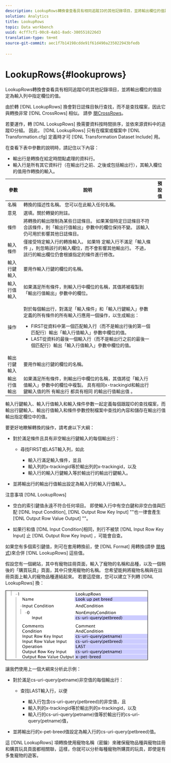 ```yaml
---
description: LookupRows轉換會查看具有相同追蹤ID的其他記錄項目，並將輸出欄位的值設定為輸入列中指定欄位的值。
solution: Analytics
title: LookupRows
topic: Data workbench
uuid: 4cff7cf1-00c8-4ab1-8adc-3805518226d3
translation-type: tm+mt
source-git-commit: aec1f7b14198cdde91f61d490a235022943bfedb

---
```



# LookupRows{#lookuprows}

LookupRows轉換會查看具有相同追蹤ID的其他記錄項目，並將輸出欄位的值設定為輸入列中指定欄位的值。

由於轉 [!DNL LookupRows] 換會對日誌條目執行查找，而不是查找檔案，因此它與轉換非常 [!DNL CrossRows] 相似。 請參 [閱CrossRows](../../../../../home/c-dataset-const-proc/c-data-trans/c-transf-types/c-standard-transf/c-crossrows.md#concept-fcace08804f54db397ed631cc13ff4f2)。

若要運作，轉 [!DNL LookupRows] 換需要資料按時間排序，並依來源資料中的追蹤ID分組。 因此， [!DNL LookupRows] 只有在檔案或檔案中 [!DNL Transformation.cfg] 定義時才可 [!DNL Transformation Dataset Include] 用。

在查看下表中參數的說明時，請記住以下內容：

* 輸出行是轉換在給定時間點處理的資料行。
* 輸入行是所有其它資料行（在輸出行之前、之後或包括輸出行），其輸入欄位的值用作轉換的輸入。

<table id="table_AB68A89ECD5C45F39B8433F994BBD7D8"> 
 <thead> 
  <tr> 
   <th colname="col1" class="entry"> 參數 </th> 
   <th colname="col2" class="entry"> 說明 </th> 
   <th colname="col3" class="entry"> 預設值 </th> 
  </tr> 
 </thead>
 <tbody> 
  <tr> 
   <td colname="col1"> 名稱 </td> 
   <td colname="col2"> 轉換的描述性名稱。 您可以在此輸入任何名稱。 </td> 
   <td colname="col3"> </td> 
  </tr> 
  <tr> 
   <td colname="col1"> 意見 </td> 
   <td colname="col2"> 選填。關於轉變的附註。 </td> 
   <td colname="col3"> </td> 
  </tr> 
  <tr> 
   <td colname="col1"> 條件 </td> 
   <td colname="col2"> 將轉換的輸出限制為某些日誌條目。 如果某個特定日誌條目不符合該條件，則「輸出行值輸出」參數中的欄位保持不變。 該輸入仍可用於影響其他日誌條目。 </td> 
   <td colname="col3"> </td> 
  </tr> 
  <tr> 
   <td colname="col1"> 輸入條件 </td> 
   <td colname="col2">僅接受特定輸入行的轉換輸入。 如果特 <span class="wintitle"> 定輸入行不滿足「輸入條件</span> 」，則忽略該行的輸入欄位，而不會影響其他輸出行。 不過，該行的輸出欄位仍會根據指定的條件進行修改。 </td> 
   <td colname="col3"> </td> 
  </tr> 
  <tr> 
   <td colname="col1"> 輸入行鍵輸入 </td> 
   <td colname="col2"> 要用作輸入行鍵的欄位的名稱。 </td> 
   <td colname="col3"> </td> 
  </tr> 
  <tr> 
   <td colname="col1"> 輸入行值輸入 </td> 
   <td colname="col2"> 如果滿足所有條件，則輸入行中欄位的名稱，其值將被複製到「輸出行值輸出」參數中的欄位。 </td> 
   <td colname="col3"> </td> 
  </tr> 
  <tr> 
   <td colname="col1"> 操作 </td> 
   <td colname="col2"> <p>對於每個輸出行，對滿足「輸入條件」和「輸入行鍵輸入」參數定義的所有條件的所有輸入行應用一個操作，以生成輸出： <span class="wintitle"></span> 
     <ul id="ul_16FB152CB558497794DDED72A2F05CDD"> 
      <li id="li_22DA9F814E4E42D0B21E90B63A2A7A0E"> FIRST從資料中第一個匹配輸入行（而不是輸出行後的第一個匹配行）輸出「輸入行值輸入」參數中欄位的值。 </li> 
      <li id="li_45E00C3DE0494A1CB5C09B942088F161"> LAST從資料的最後一個輸入行（而不是輸出行之前的最後一個匹配行）輸出「輸入行值輸入」參數中欄位的值。 </li> 
     </ul> </p> </td> 
   <td colname="col3"> </td> 
  </tr> 
  <tr> 
   <td colname="col1"> 輸出行鍵輸入 </td> 
   <td colname="col2"> 要用作輸出行鍵的欄位的名稱。 </td> 
   <td colname="col3"> </td> 
  </tr> 
  <tr> 
   <td colname="col1"> 輸出行值輸出 </td> 
   <td colname="col2">如果滿足所有條件，則輸出行中欄位的名稱，其值將從「輸入行值輸入」參數中的欄位中複製。 具有相同x-trackingid和輸出行鍵輸入值的所 <span class="wintitle"> 有輸出行 </span>都具有相同 <span class="wintitle"> 的輸出行值輸出值</span> 。 </td> 
   <td colname="col3"> </td> 
  </tr> 
 </tbody> 
</table>

輸入行鍵輸入、輸入行值輸入和輸入條件參數一起定義每個跟蹤ID的查找檔案，而輸出行鍵輸入、輸出行值輸入和條件參數控制檔案中查找的內容和儲存在輸出行值輸出指定欄位中的值。

要更好地瞭解轉換的操作，請考慮以下大綱：

* 對於滿足條件且具有非空輸出行鍵輸入的每個輸出行：

   * 尋找FIRST或LAST輸入列，如此

      * 輸入行滿足輸入條件，並且
      * 輸入列的x-trackingid等於輸出列的x-trackingid，以及
      * 輸入行的輸入行鍵輸入等於輸出行的輸出行鍵輸入。

* 並將輸出行的輸出行值輸出設定為輸入行的輸入行值輸入。

注意事項 [!DNL LookupRows]

* 空白的索引鍵值永遠不符合任何項目。 即使輸入行中有空白鍵和非空白值與匹配 [!DNL Input Condition], [!DNL Output Row Key Input] &quot;&quot;也一律會產生 [!DNL Output Row Value Output] &quot;&quot;。

* 如果行和值 [!DNL Input Condition]相同，則行不被禁 [!DNL Input Row Key Input] 止 [!DNL Output Row Key Input] ，可能會自查。

如果您有多個索引鍵值，則可在套用轉換前，使 [!DNL Format] 用轉換(請參 [閱格式](../../../../../home/c-dataset-const-proc/c-data-trans/c-transf-types/c-standard-transf/c-format.md#concept-3de04869181e4694ab072b092186684b))來合併 [!DNL LookupRows] 這些值。

假設您有一個網站，其中有寵物註冊頁面，輸入了寵物的名稱和品種，以及一個稍後的「購買玩具」頁面，其中只使用寵物的名稱。 您希望能夠將寵物名稱與在註冊頁面上輸入的寵物品種連結起來。 若要這麼做，您可以建立下列轉 [!DNL LookupRows] 換：

![](assets/cfg_TransformationType_LookupRows.png)

讓我們使用上一個大綱來分析此示例：

* 對於滿足cs-uri-query(petname)非空值的每個輸出行：

   * 查找LAST輸入行，以便

      * 輸入行包含cs-uri-query(petbreed)的非空值，且
      * 輸入列的x-trackingid等於輸出列的x-trackingid，以及
      * 輸入行的cs-uri-query(petname)值等於輸出行的cs-uri-query(petname)值，

* 並將輸出行的x-pet-breed值設定為輸入行的cs-uri-query(petbreed)值。

這 [!DNL LookupRows] 項轉換使用寵物名稱（密鑰）來確保寵物品種與寵物註冊和購買玩具頁面都相關聯，這樣，你就可以分析每種寵物所購買的玩具，即使是有多隻寵物的遊客。
